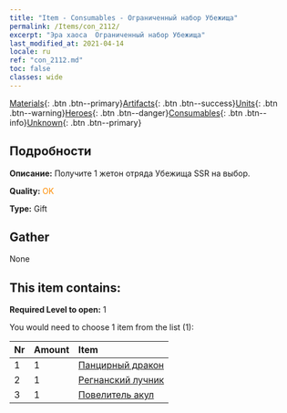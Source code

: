 ```yaml
---
title: "Item - Consumables - Ограниченный набор Убежища"
permalink: /Items/con_2112/
excerpt: "Эра хаоса  Ограниченный набор Убежища"
last_modified_at: 2021-04-14
locale: ru
ref: "con_2112.md"
toc: false
classes: wide
---
```

 [Materials](/ru/Items/){: .btn .btn--primary}[Artifacts](/ru/Items/Artifacts/){: .btn .btn--success}[Units](/ru/Items/Units/){: .btn .btn--warning}[Heroes](/ru/Items/Heroes/){: .btn .btn--danger}[Consumables](/ru/Items/Consumables/){: .btn .btn--info}[Unknown](/ru/Items/Unknown/){: .btn .btn--primary}

## Подробности
 **Описание:** Получите 1 жетон отряда Убежища SSR на выбор.

 **Quality:** <span style="color: #FF8C00">OK</span>

 **Type:** Gift

## Gather

  None

## This item contains:

 **Required Level to open:** 1

 You would need to choose 1 item from the list (1):

  | Nr | Amount |     Item    |
  |:---|:-------|:------------|
  | 1 | 1 | [Панцирный дракон](/ru/Items/unt_278/) | 
  | 2 | 1 | [Регнанский лучник](/ru/Items/unt_274/) | 
  | 3 | 1 | [Повелитель акул](/ru/Items/unt_281/) | 
